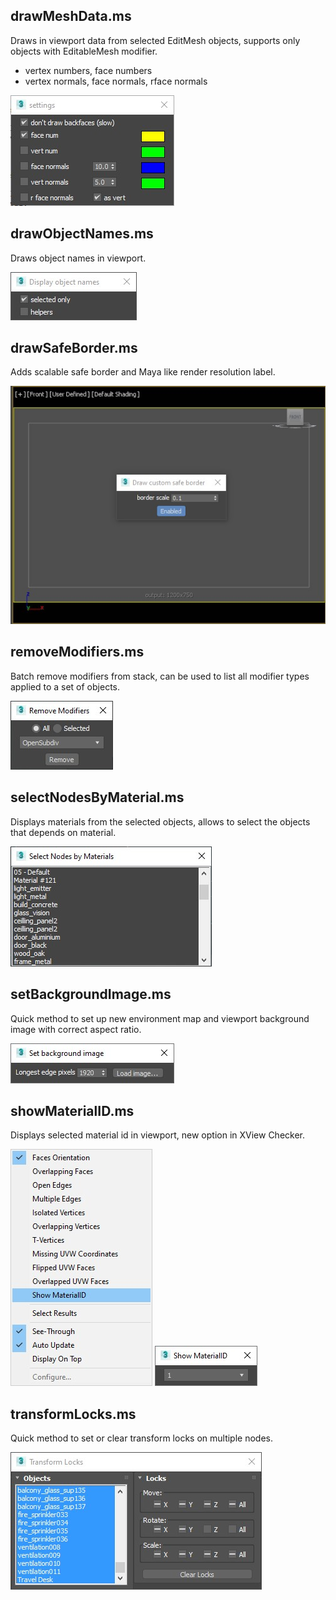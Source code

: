


drawMeshData.ms
---
Draws in viewport data from selected EditMesh objects, supports only objects with EditableMesh modifier.
+ vertex numbers, face numbers
+ vertex normals, face normals, rface normals

![](previews/drawMeshData.jpg)



drawObjectNames.ms
---
Draws object names in viewport.

![](previews/drawObjectNames.jpg)



drawSafeBorder.ms
---
Adds scalable safe border and Maya like render resolution label.

![](previews/drawSafeBorder_view.jpg)


removeModifiers.ms
---
Batch remove modifiers from stack, can be used to list all modifier types applied to a set of objects.

![](previews/removeModifiers.jpg)



selectNodesByMaterial.ms
---
Displays materials from the selected objects, allows to select the objects that depends on material.

![](previews/selectNodesByMaterial.jpg)



setBackgroundImage.ms
---
Quick method to set up new environment map and viewport background image with correct aspect ratio.

![](previews/setBackgroundImage.jpg)



showMaterialID.ms
---
Displays selected material id in viewport, new option in XView Checker.

![](previews/showMaterialID_Xview.jpg)
![](previews/showMaterialID.jpg)


transformLocks.ms
---
Quick method to set or clear transform locks on multiple nodes.

![](previews/transformLocks.jpg)
